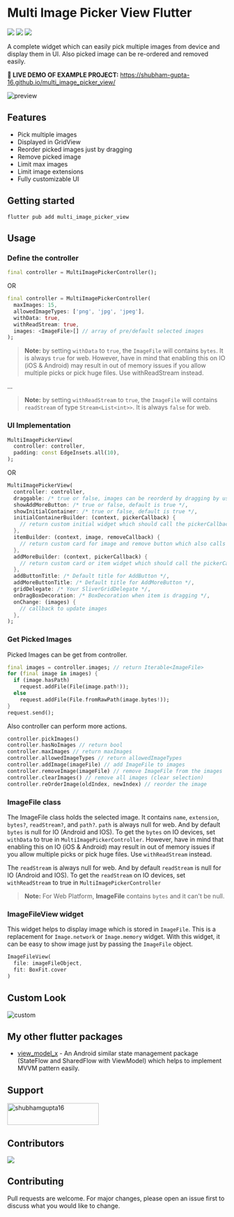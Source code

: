 # Multi Image Picker View Flutter

[![](https://img.shields.io/pub/v/multi_image_picker_view.svg?color=blue&label=pub.dev&logo=dart&logoColor=0099ff)](https://pub.dev/packages/multi_image_picker_view)
[![](https://img.shields.io/github/issues/shubham-gupta-16/multi_image_picker_view?color=red&label=Issues)](https://github.com/shubham-gupta-16/multi_image_picker_view/issues)
[![](https://img.shields.io/github/license/shubham-gupta-16/multi_image_picker_view?label=License)]()

A complete widget which can easily pick multiple images from device and display them in UI. Also picked image can be re-ordered and removed easily.

**🚀 LIVE DEMO OF EXAMPLE PROJECT:** https://shubham-gupta-16.github.io/multi_image_picker_view/

![preview](https://user-images.githubusercontent.com/55009858/178099543-d3b576d9-625c-426e-b627-9e48c2f65c17.gif)

## Features

- Pick multiple images
- Displayed in GridView
- Reorder picked images just by dragging
- Remove picked image
- Limit max images
- Limit image extensions
- Fully customizable UI

## Getting started
```console
flutter pub add multi_image_picker_view
```

## Usage

### Define the controller
```dart
final controller = MultiImagePickerController();
```
OR
```dart
final controller = MultiImagePickerController(
  maxImages: 15,
  allowedImageTypes: ['png', 'jpg', 'jpeg'],
  withData: true,
  withReadStream: true,
  images: <ImageFile>[] // array of pre/default selected images
);
```

> **Note:** by setting `withData` to `true`, the `ImageFile` will contains `bytes`. It is always `true` for web. However, have in mind that enabling this on IO (iOS & Android) may result in out of memory issues if you allow multiple picks or pick huge files. Use withReadStream instead.

...
> **Note:** by setting `withReadStream` to `true`, the `ImageFile` will contains `readStream` of type `Stream<List<int>>`. It is always `false` for web.

### UI Implementation
```dart
MultiImagePickerView(
  controller: controller,
  padding: const EdgeInsets.all(10),
);
```
OR
```dart
MultiImagePickerView(
  controller: controller,
  draggable: /* true or false, images can be reorderd by dragging by user or not, default true */,
  showAddMoreButton: /* true or false, default is true */,
  showInitialContainer: /* true or false, default is true */,
  initialContainerBuilder: (context, pickerCallback) {
    // return custom initial widget which should call the pickerCallback when user clicks on it
  },
  itemBuilder: (context, image, removeCallback) {
    // return custom card for image and remove button which also calls removeCallback on click
  },
  addMoreBuilder: (context, pickerCallback) {
    // return custom card or item widget which should call the pickerCallback when user clicks on it
  },
  addButtonTitle: /* Default title for AddButton */,
  addMoreButtonTitle: /* Default title for AddMoreButton */,
  gridDelegate: /* Your SliverGridDelegate */,
  onDragBoxDecoration: /* BoxDecoration when item is dragging */,
  onChange: (images) {
    // callback to update images
  },
);
```

### Get Picked Images
Picked Images can be get from controller.
```dart
final images = controller.images; // return Iterable<ImageFile>
for (final image in images) {
  if (image.hasPath)
    request.addFile(File(image.path!));
  else 
    request.addFile(File.fromRawPath(image.bytes!));
}
request.send();
```
Also controller can perform more actions.
```dart
controller.pickImages()
controller.hasNoImages // return bool
controller.maxImages // return maxImages
controller.allowedImageTypes // return allowedImageTypes
controller.addImage(imageFile) // add ImageFile to images
controller.removeImage(imageFile) // remove ImageFile from the images
controller.clearImages() // remove all images (clear selection)
controller.reOrderImage(oldIndex, newIndex) // reorder the image
```

### ImageFile class
The ImageFile class holds the selected image. It contains `name`, `extension`, `bytes?`, `readStream?`, and `path?`.
`path` is always null for web. And by default `bytes` is null for IO (Android and IOS). To get the `bytes` on IO devices, set `withData` to true in `MultiImagePickerController`.
However, have in mind that enabling this on IO (iOS & Android) may result in out of memory issues if you allow multiple picks or pick huge files. Use `withReadStream` instead.

The `readStream` is always null for web. And by default `readStream` is null for IO (Android and IOS). To get the `readStream` on IO devices, set `withReadStream` to true in `MultiImagePickerController`

> **Note:** For Web Platform, **ImageFile** contains `bytes` and it can't be null.

### ImageFileView widget
This widget helps to display image which is stored in `ImageFile`. This is a replacement for `Image.network` or `Image.memory` widget. With this widget, it can be easy to show image just by passing the `ImageFile` object.

```dart
ImageFileView(
  file: imageFileObject,
  fit: BoxFit.cover
)

```

## Custom Look

![custom](https://user-images.githubusercontent.com/55009858/178099563-72e26aea-0a06-43c2-8315-25c7a0d039fb.gif)

## My other flutter packages
- <a href="https://pub.dev/packages/view_model_x">view_model_x</a> - An Android similar state management package (StateFlow and SharedFlow with ViewModel) which helps to implement MVVM pattern easily.

## Support
<p><a href="https://www.buymeacoffee.com/shubhamgupta16"> <img align="center" src="https://cdn.buymeacoffee.com/buttons/v2/default-yellow.png" height="50" width="210" alt="shubhamgupta16" /></a></p>

## Contributors
<a href="https://github.com/shubham-gupta-16/multi_image_picker_view/graphs/contributors">
  <img src="https://contrib.rocks/image?repo=shubham-gupta-16/multi_image_picker_view" />
</a>

## Contributing

Pull requests are welcome. For major changes, please open an issue first to discuss what you would like to change.


